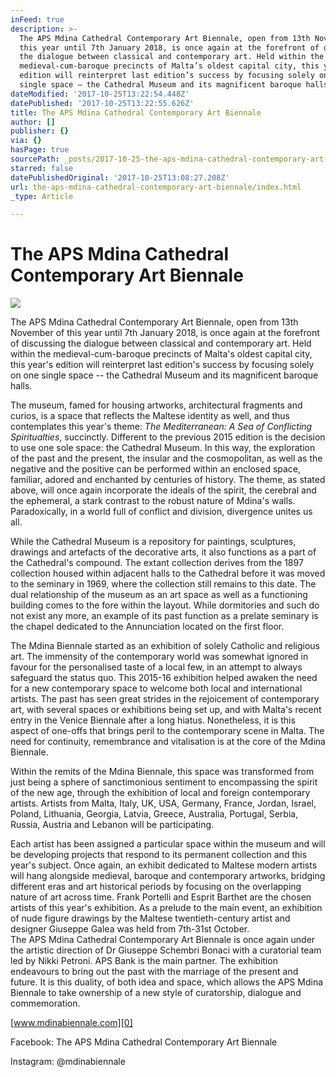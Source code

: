 ```yaml
---
inFeed: true
description: >-
  The APS Mdina Cathedral Contemporary Art Biennale, open from 13th November of
  this year until 7th January 2018, is once again at the forefront of discussing
  the dialogue between classical and contemporary art. Held within the
  medieval-cum-baroque precincts of Malta’s oldest capital city, this year’s
  edition will reinterpret last edition’s success by focusing solely on one
  single space – the Cathedral Museum and its magnificent baroque halls. 
dateModified: '2017-10-25T13:22:54.448Z'
datePublished: '2017-10-25T13:22:55.626Z'
title: The APS Mdina Cathedral Contemporary Art Biennale
author: []
publisher: {}
via: {}
hasPage: true
sourcePath: _posts/2017-10-25-the-aps-mdina-cathedral-contemporary-art-biennale.md
starred: false
datePublishedOriginal: '2017-10-25T13:08:27.208Z'
url: the-aps-mdina-cathedral-contemporary-art-biennale/index.html
_type: Article

---
```

# The APS Mdina Cathedral Contemporary Art Biennale
![](https://the-grid-user-content.s3-us-west-2.amazonaws.com/37c6b362-dc01-40a4-ae71-ced79b2e9015.jpg)

The APS Mdina Cathedral Contemporary Art Biennale, open from 13th November of this year until 7th January 2018, is once again at the forefront of discussing the dialogue between classical and contemporary art. Held within the medieval-cum-baroque precincts of Malta's oldest capital city, this year's edition will reinterpret last edition's success by focusing solely on one single space -- the Cathedral Museum and its magnificent baroque halls. 

The museum, famed for housing artworks, architectural fragments and curios, is a space that reflects the Maltese identity as well, and thus contemplates this year's theme: _The Mediterranean: A Sea of Conflicting Spiritualties_, succinctly. Different to the previous 2015 edition is the decision to use one sole space: the Cathedral Museum. In this way, the exploration of the past and the present, the insular and the cosmopolitan, as well as the negative and the positive can be performed within an enclosed space, familiar, adored and enchanted by centuries of history. The theme, as stated above, will once again incorporate the ideals of the spirit, the cerebral and the ephemeral, a stark contrast to the robust nature of Mdina's walls. Paradoxically, in a world full of conflict and division, divergence unites us all.

While the Cathedral Museum is a repository for paintings, sculptures, drawings and artefacts of the decorative arts, it also functions as a part of the Cathedral's compound. The extant collection derives from the 1897 collection housed within adjacent halls to the Cathedral before it was moved to the seminary in 1969, where the collection still remains to this date. The dual relationship of the museum as an art space as well as a functioning building comes to the fore within the layout. While dormitories and such do not exist any more, an example of its past function as a prelate seminary is the chapel dedicated to the Annunciation located on the first floor. 

The Mdina Biennale started as an exhibition of solely Catholic and religious art. The immensity of the contemporary world was somewhat ignored in favour for the personalised taste of a local few, in an attempt to always safeguard the status quo. This 2015-16 exhibition helped awaken the need for a new contemporary space to welcome both local and international artists. The past has seen great strides in the rejoicement of contemporary art, with several spaces or exhibitions being set up, and with Malta's recent entry in the Venice Biennale after a long hiatus. Nonetheless, it is this aspect of one-offs that brings peril to the contemporary scene in Malta. The need for continuity, remembrance and vitalisation is at the core of the Mdina Biennale.

Within the remits of the Mdina Biennale, this space was transformed from just being a sphere of sanctimonious sentiment to encompassing the spirit of the new age, through the exhibition of local and foreign contemporary artists. Artists from Malta, Italy, UK, USA, Germany, France, Jordan, Israel, Poland, Lithuania, Georgia, Latvia, Greece, Australia, Portugal, Serbia, Russia, Austria and Lebanon will be participating.

Each artist has been assigned a particular space within the museum and will be developing projects that respond to its permanent collection and this year's subject. Once again, an exhibit dedicated to Maltese modern artists will hang alongside medieval, baroque and contemporary artworks, bridging different eras and art historical periods by focusing on the overlapping nature of art across time. Frank Portelli and Esprit Barthet are the chosen artists of this year's exhibition. As a prelude to the main event, an exhibition of nude figure drawings by the Maltese twentieth-century artist and designer Giuseppe Galea was held from 7th-31st October.  
The APS Mdina Cathedral Contemporary Art Biennale is once again under the artistic direction of Dr Giuseppe Schembri Bonaci with a curatorial team led by Nikki Petroni. APS Bank is the main partner. The exhibition endeavours to bring out the past with the marriage of the present and future. It is this duality, of both idea and space, which allows the APS Mdina Biennale to take ownership of a new style of curatorship, dialogue and commemoration.

[www.mdinabiennale.com][0]

Facebook: The APS Mdina Cathedral Contemporary Art Biennale

Instagram: @mdinabiennale

[0]: http://www.mdinabiennale.com/